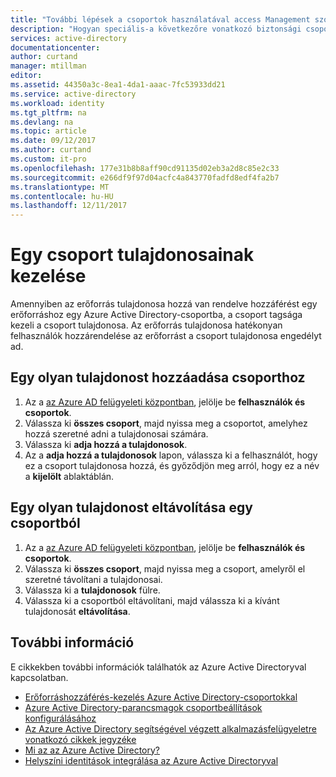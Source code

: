 ```yaml
---
title: "További lépések a csoportok használatával access Management szolgáltatáshoz |} Microsoft Docs"
description: "Hogyan speciális-a következőre vonatkozó biztonsági csoportok és erőforrásokhoz való hozzáférés kezelése ezek a csoportok használatával történő kezelése."
services: active-directory
documentationcenter: 
author: curtand
manager: mtillman
editor: 
ms.assetid: 44350a3c-8ea1-4da1-aaac-7fc53933dd21
ms.service: active-directory
ms.workload: identity
ms.tgt_pltfrm: na
ms.devlang: na
ms.topic: article
ms.date: 09/12/2017
ms.author: curtand
ms.custom: it-pro
ms.openlocfilehash: 177e31b8b8aff90cd91135d02eb3a2d8c85e2c33
ms.sourcegitcommit: e266df9f97d04acfc4a843770fadfd8edf4fa2b7
ms.translationtype: MT
ms.contentlocale: hu-HU
ms.lasthandoff: 12/11/2017
---
```

# <a name="managing-owners-for-a-group"></a>Egy csoport tulajdonosainak kezelése
Amennyiben az erőforrás tulajdonosa hozzá van rendelve hozzáférést egy erőforráshoz egy Azure Active Directory-csoportba, a csoport tagsága kezeli a csoport tulajdonosa. Az erőforrás tulajdonosa hatékonyan felhasználók hozzárendelése az erőforrást a csoport tulajdonosa engedélyt ad.

## <a name="add-an-owner-to-a-group"></a>Egy olyan tulajdonost hozzáadása csoporthoz

1. Az a [az Azure AD felügyeleti központban](https://aad.portal.azure.com), jelölje be **felhasználók és csoportok**.
2. Válassza ki **összes csoport**, majd nyissa meg a csoportot, amelyhez hozzá szeretné adni a tulajdonosai számára.
3. Válassza ki **adja hozzá a tulajdonosok**.
4. Az a **adja hozzá a tulajdonosok** lapon, válassza ki a felhasználót, hogy ez a csoport tulajdonosa hozzá, és győződjön meg arról, hogy ez a név a **kijelölt** ablaktáblán.

## <a name="remove-an-owner-from-a-group"></a>Egy olyan tulajdonost eltávolítása egy csoportból

1. Az a [az Azure AD felügyeleti központban](https://aad.portal.azure.com), jelölje be **felhasználók és csoportok**.
2. Válassza ki **összes csoport**, majd nyissa meg a csoport, amelyről el szeretné távolítani a tulajdonosai.
3. Válassza ki a **tulajdonosok** fülre.
4. Válassza ki a csoportból eltávolítani, majd válassza ki a kívánt tulajdonosát **eltávolítása**.

## <a name="additional-information"></a>További információ
E cikkekben további információk találhatók az Azure Active Directoryval kapcsolatban.

* [Erőforráshozzáférés-kezelés Azure Active Directory-csoportokkal](active-directory-manage-groups.md)
* [Azure Active Directory-parancsmagok csoportbeállítások konfigurálásához](active-directory-accessmanagement-groups-settings-cmdlets.md)
* [Az Azure Active Directory segítségével végzett alkalmazásfelügyeletre vonatkozó cikkek jegyzéke](active-directory-apps-index.md)
* [Mi az az Azure Active Directory?](active-directory-whatis.md)
* [Helyszíni identitások integrálása az Azure Active Directoryval](active-directory-aadconnect.md)
